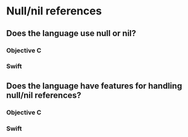 # Null/nil references

## Does the language use null or nil?

### Objective C 

### Swift

## Does the language have features for handling null/nil references?

### Objective C 

### Swift

